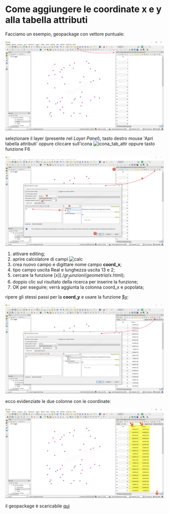 # Come aggiungere le coordinate x e y alla tabella attributi

Facciamo un esempio, geopackage con vettore puntuale:

![](/img/esempi/add_coord_xy/add_coord1.png)

selezionare il layer (presente nel _Layer Panel_), tasto destro mouse 'Apri tabella attributi' oppure cliccare sull'icona ![icona_tab_attr](https://docs.qgis.org/2.18/it/_images/mActionOpenTable.png) oppure tasto funzione F6

![](/img/esempi/add_coord_xy/add_coord2.png)

1. attivare editing;
2. aprire calcolatore di campi ![calc](https://docs.qgis.org/testing/en/_images/mActionCalculateField.png)
3. crea nuovo campo e digittare nome campo **coord_x**;
4. tipo campo uscita Real e lunghezza uscita 13 e 2;
5. cercare la funzione [$x](./gr_funzioni/geometria/$x.html);
6. doppio clic sul risultato della ricerca per inserire la funzione;
7. OK per eseguire; verrà aggiunta la colonna coord_x e popolata;

ripere gli stessi passi per la **coord_y** e usare la funzione [\$y](/gr_funzioni/geometria/$y.html):

![](/img/esempi/add_coord_xy/add_coord3.png)

ecco evidenziate le due colonne con le coordinate:

![](/img/esempi/add_coord_xy/add_coord4.png)

il geopackage è scaricabile [qui](/esempi/dati_esempi.gpkg)
